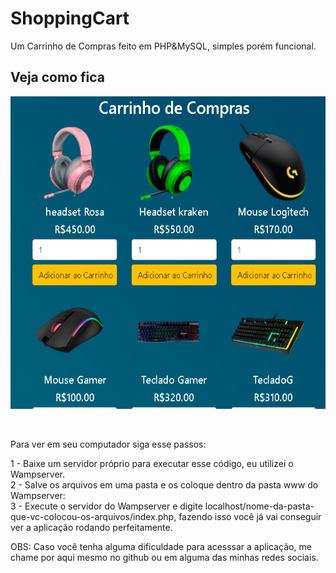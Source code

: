 # ShoppingCart
Um Carrinho de Compras feito em PHP&amp;MySQL, simples porém funcional.

## Veja como fica

<p align"center">
  <img width="570" height="500" src="https://github.com/BaronSatoshi/ShoppingCart/blob/main/print%20Shopping%20Cart.png">
</p><br>

Para ver em seu computador siga esse passos:

1 - Baixe um servidor próprio para executar esse código, eu utilizei o Wampserver.<br>
2 - Salve os arquivos em uma pasta e os coloque dentro da pasta www do Wampserver:<br>
3 - Execute o servidor do Wampserver e digite localhost/nome-da-pasta-que-vc-colocou-os-arquivos/index.php, fazendo isso você já vai conseguir ver a aplicação rodando perfeitamente.<br>

OBS: Caso você tenha alguma dificuldade para acesssar a aplicação, me chame por aqui mesmo no github ou em alguma das minhas redes sociais.
